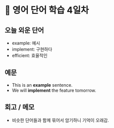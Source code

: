 # 📘 영어 단어 학습 4일차

## 오늘 외운 단어
- example: 예시
- implement: 구현하다
- efficient: 효율적인

## 예문
- This is an **example** sentence.
- We will **implement** the feature tomorrow.

## 회고 / 메모
- 비슷한 단어들과 함께 묶어서 암기하니 기억이 오래감.
